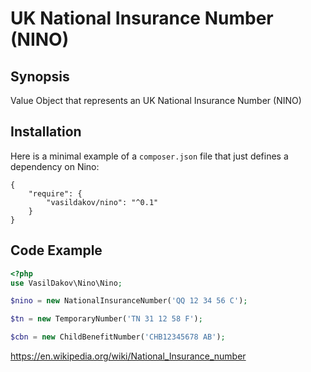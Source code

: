 # UK National Insurance Number (NINO)

## Synopsis
Value Object that represents an UK National Insurance Number (NINO)

## Installation

Here is a minimal example of a `composer.json` file that just defines a dependency on Nino:

    {
        "require": {
            "vasildakov/nino": "^0.1"
        }
    }

## Code Example

```php
<?php
use VasilDakov\Nino\Nino;

$nino = new NationalInsuranceNumber('QQ 12 34 56 C');

$tn = new TemporaryNumber('TN 31 12 58 F');

$cbn = new ChildBenefitNumber('CHB12345678 AB');

```


https://en.wikipedia.org/wiki/National_Insurance_number